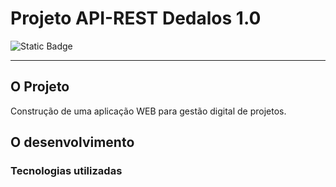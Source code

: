 # Projeto API-REST Dedalos 1.0

![Static Badge](https://img.shields.io/badge/dedalos-v1.0-brightgreen)

---

## O Projeto

Construção de uma aplicação WEB para gestão digital de projetos.

## O desenvolvimento

### Tecnologias utilizadas
